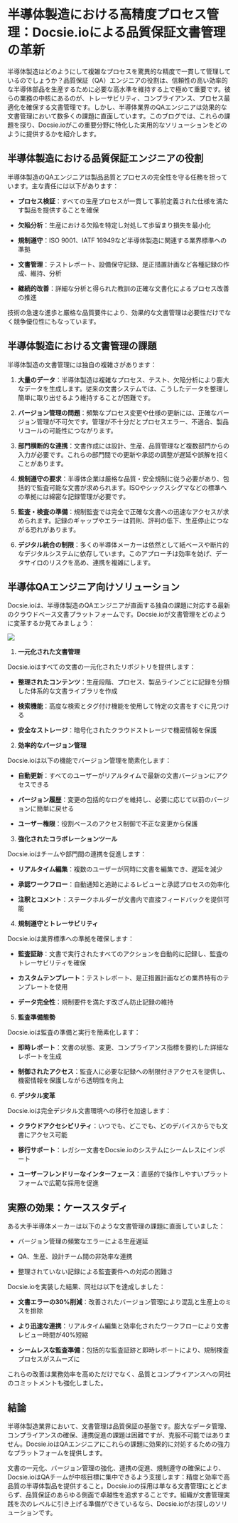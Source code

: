 # 半導体製造における高精度プロセス管理：Docsie.ioによる品質保証文書管理の革新

半導体製造はどのようにして複雑なプロセスを驚異的な精度で一貫して管理しているのでしょうか？品質保証（QA）エンジニアの役割は、信頼性の高い効率的な半導体部品を生産するために必要な高水準を維持する上で極めて重要です。彼らの業務の中核にあるのが、トレーサビリティ、コンプライアンス、プロセス最適化を確保する文書管理です。しかし、半導体業界のQAエンジニアは効果的な文書管理において数多くの課題に直面しています。このブログでは、これらの課題を探り、Docsie.ioがこの重要分野に特化した実用的なソリューションをどのように提供するかを紹介します。

## 半導体製造における品質保証エンジニアの役割

半導体製造のQAエンジニアは製品品質とプロセスの完全性を守る任務を担っています。主な責任には以下があります：

* **プロセス検証**：すべての生産プロセスが一貫して事前定義された仕様を満たす製品を提供することを確保

* **欠陥分析**：生産における欠陥を特定し対処して歩留まり損失を最小化

* **規制遵守**：ISO 9001、IATF 16949など半導体製造に関連する業界標準への準拠

* **文書管理**：テストレポート、設備保守記録、是正措置計画など各種記録の作成、維持、分析

* **継続的改善**：詳細な分析と得られた教訓の正確な文書化によるプロセス改善の推進

技術の急速な進歩と厳格な品質要件により、効果的な文書管理は必要性だけでなく競争優位性にもなっています。

## 半導体製造における文書管理の課題

半導体製造の文書管理には独自の複雑さがあります：

1. **大量のデータ**：半導体製造は複雑なプロセス、テスト、欠陥分析により膨大なデータを生成します。従来の文書システムでは、こうしたデータを整理し簡単に取り出せるよう維持することが困難です。

2. **バージョン管理の問題**：頻繁なプロセス変更や仕様の更新には、正確なバージョン管理が不可欠です。管理が不十分だとプロセスエラー、不適合、製品リコールの可能性につながります。

3. **部門横断的な連携**：文書作成には設計、生産、品質管理など複数部門からの入力が必要です。これらの部門間での更新や承認の調整が遅延や誤解を招くことがあります。

4. **規制遵守の要求**：半導体企業は厳格な品質・安全規制に従う必要があり、包括的で監査可能な文書が求められます。ISOやシックスシグマなどの標準への準拠には綿密な記録管理が必要です。

5. **監査・検査の準備**：規制監査では完全で正確な文書への迅速なアクセスが求められます。記録のギャップやエラーは罰則、評判の低下、生産停止につながる恐れがあります。

6. **デジタル統合の制限**：多くの半導体メーカーは依然として紙ベースや断片的なデジタルシステムに依存しています。このアプローチは効率を妨げ、データサイロのリスクを高め、連携を複雑にします。

## 半導体QAエンジニア向けソリューション

Docsie.ioは、半導体製造のQAエンジニアが直面する独自の課題に対応する最新のクラウドベース文書プラットフォームです。Docsie.ioが文書管理をどのように変革するか見てみましょう：

![](https://cdn.docsie.io/workspace_PxAvC1Uenuc7ad6H3/doc_wn84Jkoc6hIMTO2eE/file_IV8kyawYBNEoA10dm/image_2fef54b5-2695-632a-e557-a6ef66c013ee.jpg)

1. **一元化された文書管理**

Docsie.ioはすべての文書の一元化されたリポジトリを提供します：

* **整理されたコンテンツ**：生産段階、プロセス、製品ラインごとに記録を分類した体系的な文書ライブラリを作成

* **検索機能**：高度な検索とタグ付け機能を使用して特定の文書をすぐに見つける

* **安全なストレージ**：暗号化されたクラウドストレージで機密情報を保護

2. **効率的なバージョン管理**

Docsie.ioは以下の機能でバージョン管理を簡素化します：

* **自動更新**：すべてのユーザーがリアルタイムで最新の文書バージョンにアクセスできる

* **バージョン履歴**：変更の包括的なログを維持し、必要に応じて以前のバージョンに簡単に戻せる

* **ユーザー権限**：役割ベースのアクセス制御で不正な変更から保護

3. **強化されたコラボレーションツール**

Docsie.ioはチームや部門間の連携を促進します：

* **リアルタイム編集**：複数のユーザーが同時に文書を編集でき、遅延を減少

* **承認ワークフロー**：自動通知と追跡によるレビューと承認プロセスの効率化

* **注釈とコメント**：ステークホルダーが文書内で直接フィードバックを提供可能

4. **規制遵守とトレーサビリティ**

Docsie.ioは業界標準への準拠を確保します：

* **監査証跡**：文書で実行されたすべてのアクションを自動的に記録し、監査のトレーサビリティを確保

* **カスタムテンプレート**：テストレポート、是正措置計画などの業界特有のテンプレートを使用

* **データ完全性**：規制要件を満たす改ざん防止記録の維持

5. **監査準備態勢**

Docsie.ioは監査の準備と実行を簡素化します：

* **即時レポート**：文書の状態、変更、コンプライアンス指標を要約した詳細なレポートを生成

* **制御されたアクセス**：監査人に必要な記録への制限付きアクセスを提供し、機密情報を保護しながら透明性を向上

6. **デジタル変革**

Docsie.ioは完全デジタル文書環境への移行を加速します：

* **クラウドアクセシビリティ**：いつでも、どこでも、どのデバイスからでも文書にアクセス可能

* **移行サポート**：レガシー文書をDocsie.ioのシステムにシームレスにインポート

* **ユーザーフレンドリーなインターフェース**：直感的で操作しやすいプラットフォームで広範な採用を促進

## 実際の効果：ケーススタディ

ある大手半導体メーカーは以下のような文書管理の課題に直面していました：

* バージョン管理の頻繁なエラーによる生産遅延

* QA、生産、設計チーム間の非効率な連携

* 整理されていない記録による監査要件への対応の困難さ

Docsie.ioを実装した結果、同社は以下を達成しました：

* **文書エラーの30%削減**：改善されたバージョン管理により混乱と生産上のミスを排除

* **より迅速な連携**：リアルタイム編集と効率化されたワークフローにより文書レビュー時間が40%短縮

* **シームレスな監査準備**：包括的な監査証跡と即時レポートにより、規制検査プロセスがスムーズに

これらの改善は業務効率を高めただけでなく、品質とコンプライアンスへの同社のコミットメントも強化しました。

## 結論

半導体製造業界において、文書管理は品質保証の基盤です。膨大なデータ管理、コンプライアンスの確保、連携促進の課題は困難ですが、克服不可能ではありません。Docsie.ioはQAエンジニアにこれらの課題に効果的に対処するための強力なプラットフォームを提供します。

文書の一元化、バージョン管理の強化、連携の促進、規制遵守の確保により、Docsie.ioはQAチームが中核目標に集中できるよう支援します：精度と効率で高品質の半導体製品を提供すること。Docsie.ioの採用は単なる文書管理にとどまらず、品質保証のあらゆる側面で卓越性を追求することです。組織が文書管理実践を次のレベルに引き上げる準備ができているなら、Docsie.ioがお探しのソリューションです。